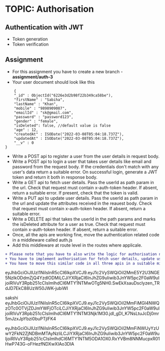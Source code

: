 # TOPIC: Authorisation

## Authentication with JWT
- Token generation
- Token verification

## Assignment
- For this assignment you have to create a new branch - **assignment/auth-3**
- Your user document should look like this
```
 	{
    "_id" : ObjectId("6226e3d2b98f22b349ca58be"),
    "firstName" : "Sabiha",
    "lastName" : "Khan",
    "mobile" : "9898909087",
    "emailId" : "sk@gmail.com",
    "password" : "password123",
    "gender" : "female",
	"isDeleted": false, //default value is false 
    "age" : 12,
    "createdAt" : ISODate("2022-03-08T05:04:18.737Z"),
    "updatedAt" : ISODate("2022-03-08T05:04:18.737Z"),
    "__v" : 0
}
```


- Write a POST api to register a user from the user details in request body. 
- Write a POST api to login a user that takes user details like email and password from the request body. If the credentials don't match with any user's data return a suitable error.
On successful login, generate a JWT token and return it both in response body.
- Write a GET api to fetch user details. Pass the userId as path param in the url. Check that request must contain x-auth-token header. If absent, return a suitable error.
If present, check that the token is valid.
- Write a PUT api to update user details. Pass the userId as path param in the url and update the attributes received in the reauest body. Check that request must contain x-auth-token header. If absent, return a suitable error.
- Write a DELETE api that takes the userId in the path params and marks the isDeleted attribute for a user as true. Check that request must contain x-auth-token header. If absent, return a suitable error.
- Once, all the apis are working fine, move the authentication related code in a middleware called auth.js
- Add this middleware at route level in the routes where applicale.

```diff
+ Please note that you have to also write the logic for authorisation now so that a logged in user can modify or fetch only their own data.
+ You have to implement authorisation for fetch user details, update user and delete user apisg
+ You have to move this similar code in all three apis in a suitable middleware

``` 

eyJhbGciOiJIUzI1NiIsInR5cCI6IkpXVCJ9.eyJ1c2VySWQiOiI2MmE5Y2U3NGE5NzlkODdmZjQ4YzdlODMiLCJiYXRjaCI6InJhZG9uIiwib3JnYW5pc2F0aW9uIjoiRlVuY3Rpb251cCIsImlhdCI6MTY1NTMwOTg5NH0.SwEkXsauDsclyzen_TRdJD7EkC88UzW50JWK-jubiWI

sakshi
eyJhbGciOiJIUzI1NiIsInR5cCI6IkpXVCJ9.eyJ1c2VySWQiOiI2MmFiMGI4NWQzOTc0OTVjZDJmYWFjOTciLCJiYXRjaCI6InJhZG9uIiwib3JnYW5pc2F0aW9uIjoiRlVuY3Rpb251cCIsImlhdCI6MTY1NTM3Njk1M30.jdl_gDl_K7NsLtuJcDj0mr5mJzxJpYbzi0buPTjlFK4


eyJhbGciOiJIUzI1NiIsInR5cCI6IkpXVCJ9.eyJ1c2VySWQiOiI2MmFiNWUyYzUwY2FkN2ZjNDBmMTAyNzIiLCJiYXRjaCI6InJhZG9uIiwib3JnYW5pc2F0aW9uIjoiRlVuY3Rpb251cCIsImlhdCI6MTY1NTM5ODA1OX0.RxYVBm8NNMucpxR01HwP743G-oFHezfNDXwXIAo3DlA